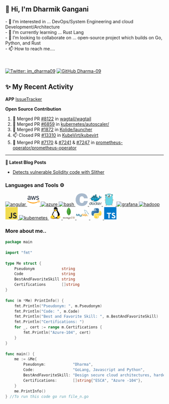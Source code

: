 <h2> 👋 Hi, I'm Dharmik Gangani</h2>
- 👀 I’m interested in ... DevOps/System Engineering and cloud Development/Architecture <br>
- 🌱 I’m currently learning ... Rust Lang <br>
- 💞️ I’m looking to collaborate on ... open-source project which builds on Go, Python, and Rust <br>
- 📫 How to reach me.... <br> <br> <br>

[![Twitter: im_dharma09](https://img.shields.io/twitter/follow/im_dharma09?style=flat-square)](https://twitter.com/im_dharma09)
[![GitHub Dharma-09](https://img.shields.io/github/followers/Dharma-09?label=follow%20github&style=flat-square)](https://github.com/Dharma-09)

## ✨ My Recent Activity
**APP**
[IssueTracker](https://github.com/apps/trackissues)

**Open Source Contribution**

1. 🎉 Merged PR [#8122](https://github.com/wagtail/wagtail/pull/8122) in [wagtail/wagtail](https://github.com/wagtail/wagtail)
2. 🎉 Merged PR [#6859](https://github.com/kubernetes/autoscaler/pull/6859) in [kubernetes/autoscaler/](https://github.com/kubernetes/autoscaler/)
3. 🎉 Merged PR [#1872](https://github.com/kolide/launcher/pull/1872) in [Kolide/launcher](https://github.com/kolide/)
4. 📫 Closed PR [#13310](https://github.com/kubevirt/kubevirt/pull/13310) in [KubeVirt/kubevirt](https://github.com/kubevirt/kubevirt)
5. 🎉 Merged PR [#7170](https://github.com/prometheus-operator/prometheus-operator/pull/7170) & [#7241](https://github.com/prometheus-operator/prometheus-operator/pull/7241) & [#7247](https://github.com/prometheus-operator/prometheus-operator/pull/7247) in [prometheus-operator/prometheus-operator](https://github.com/prometheus-operator/prometheus-operator)

---
**📕 Latest Blog Posts**
 - [Detects vulnerable Solidity code with Slither](https://dharma1.netlify.app/blog/Detects-vulnerability-with-Slither)

<h3 align="left">Languages and Tools ⚙️</h3>
<p align="left"> <a href="https://angular.io" target="_blank" rel="noreferrer"> <img src="https://angular.io/assets/images/logos/angular/angular.svg" alt="angular" width="40" height="40"/> </a> <a href="https://aws.amazon.com" target="_blank" rel="noreferrer"> <img src="https://raw.githubusercontent.com/devicons/devicon/master/icons/amazonwebservices/amazonwebservices-original-wordmark.svg" alt="aws" width="40" height="40"/> </a> <a href="https://azure.microsoft.com/en-in/" target="_blank" rel="noreferrer"> <img src="https://www.vectorlogo.zone/logos/microsoft_azure/microsoft_azure-icon.svg" alt="azure" width="40" height="40"/> </a> <a href="https://www.gnu.org/software/bash/" target="_blank" rel="noreferrer"> <img src="https://www.vectorlogo.zone/logos/gnu_bash/gnu_bash-icon.svg" alt="bash" width="40" height="40"/> </a> <a href="https://www.cprogramming.com/" target="_blank" rel="noreferrer"> <img src="https://raw.githubusercontent.com/devicons/devicon/master/icons/c/c-original.svg" alt="c" width="40" height="40"/> </a> <a href="https://www.docker.com/" target="_blank" rel="noreferrer"> <img src="https://raw.githubusercontent.com/devicons/devicon/master/icons/docker/docker-original-wordmark.svg" alt="docker" width="40" height="40"/> </a> <a href="https://golang.org" target="_blank" rel="noreferrer"> <img src="https://raw.githubusercontent.com/devicons/devicon/master/icons/go/go-original.svg" alt="go" width="40" height="40"/> </a> <a href="https://grafana.com" target="_blank" rel="noreferrer"> <img src="https://www.vectorlogo.zone/logos/grafana/grafana-icon.svg" alt="grafana" width="40" height="40"/> </a> <a href="https://hadoop.apache.org/" target="_blank" rel="noreferrer"> <img src="https://www.vectorlogo.zone/logos/apache_hadoop/apache_hadoop-icon.svg" alt="hadoop" width="40" height="40"/> </a> <a href="https://developer.mozilla.org/en-US/docs/Web/JavaScript" target="_blank" rel="noreferrer"> <img src="https://raw.githubusercontent.com/devicons/devicon/master/icons/javascript/javascript-original.svg" alt="javascript" width="40" height="40"/> </a> <a href="https://kubernetes.io" target="_blank" rel="noreferrer"> <img src="https://www.vectorlogo.zone/logos/kubernetes/kubernetes-icon.svg" alt="kubernetes" width="40" height="40"/> </a> <a href="https://www.linux.org/" target="_blank" rel="noreferrer"> <img src="https://raw.githubusercontent.com/devicons/devicon/master/icons/linux/linux-original.svg" alt="linux" width="40" height="40"/> </a> <a href="https://www.mongodb.com/" target="_blank" rel="noreferrer"> <img src="https://raw.githubusercontent.com/devicons/devicon/master/icons/mongodb/mongodb-original-wordmark.svg" alt="mongodb" width="40" height="40"/> </a> <a href="https://www.mysql.com/" target="_blank" rel="noreferrer"> <img src="https://raw.githubusercontent.com/devicons/devicon/master/icons/mysql/mysql-original-wordmark.svg" alt="mysql" width="40" height="40"/> </a> <a href="https://www.python.org" target="_blank" rel="noreferrer"> <img src="https://raw.githubusercontent.com/devicons/devicon/master/icons/python/python-original.svg" alt="python" width="40" height="40"/> </a> <a href="https://www.typescriptlang.org/" target="_blank" rel="noreferrer"> <img src="https://raw.githubusercontent.com/devicons/devicon/master/icons/typescript/typescript-original.svg" alt="typescript" width="40" height="40"/> </a> </p>



### More about me..

```go
package main

import "fmt"

type Me struct {
	Pseudonym            string
	Code                 string
	BestAndFavoriteSkill string
	Certifications       []string
}

func (m *Me) PrintInfo() {
	fmt.Println("Pseudonym: ", m.Pseudonym)
	fmt.Println("Code: ", m.Code)
	fmt.Println("Best and Favorite Skill: ", m.BestAndFavoriteSkill)
	fmt.Println("Certifications: ")
	for _, cert := range m.Certifications {
		fmt.Println("Azure-104", cert)
	}
}

func main() {
	me := &Me{
		Pseudonym:            "Dharma",
		Code:                 "GoLang, Javascript and Python",
		BestAndFavoriteSkill: "Design secure cloud architectures, harden DevOps pipelines :D",
		Certifications:       []string{"ESCA", "Azure -104"},
	}
	me.PrintInfo()
} //To run this code go run file_n.go
```

